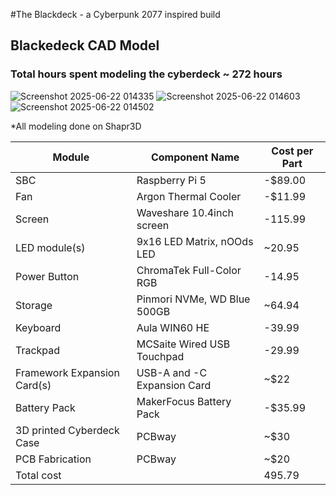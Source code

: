 #The Blackdeck - a Cyberpunk 2077 inspired build

## Blackedeck CAD Model
### Total hours spent modeling the cyberdeck ~ 272 hours
![Screenshot 2025-06-22 014335](https://github.com/user-attachments/assets/fb011398-695d-43df-a50b-4d1eb885ac29)
![Screenshot 2025-06-22 014603](https://github.com/user-attachments/assets/f42d8a98-ca9a-4235-a414-a1070b83bb75)
![Screenshot 2025-06-22 014502](https://github.com/user-attachments/assets/6575b8af-7bb4-4c8c-a1fa-dfb0f4b81079)

*All modeling done on Shapr3D


| Module                           | Component Name             |Cost per Part|
|----------------------------------|----------------------------|-------------|
| SBC                              | Raspberry Pi 5             | -$89.00     |
| Fan                              | Argon Thermal Cooler       | -$11.99     |
| Screen                           | Waveshare 10.4inch screen  | -115.99     |
| LED module(s)                    | 9x16 LED Matrix, nOOds LED | ~20.95      |
| Power Button                     | ChromaTek Full-Color RGB   | -14.95      |
| Storage                          | Pinmori NVMe, WD Blue 500GB| ~64.94      |
| Keyboard                         | Aula WIN60 HE              | -39.99      |
| Trackpad                         | MCSaite Wired USB Touchpad | -29.99      |
| Framework Expansion Card(s)      | USB-A and -C Expansion Card| ~$22        |
| Battery Pack                     | MakerFocus Battery Pack    | -$35.99     |
| 3D printed Cyberdeck Case        | PCBway                     | ~$30        |
| PCB Fabrication                  | PCBway                     | ~$20        |
| Total cost                       |                            | 495.79      |
